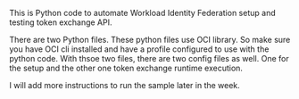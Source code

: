 This is Python code to automate Workload Identity Federation setup and testing token exchange API.

There are two Python files. These python files use OCI library. So make sure you have OCI cli installed and have a profile configured to use with the python code. With thsoe two files, there are two config files as well. One for the setup and the other one token exchange runtime execution.

I will add more instructions to run the sample later in the week.